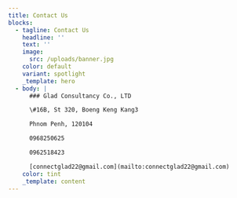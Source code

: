 ```yaml
---
title: Contact Us
blocks:
  - tagline: Contact Us
    headline: ''
    text: ''
    image:
      src: /uploads/banner.jpg
    color: default
    variant: spotlight
    _template: hero
  - body: |
      ### Glad Consultancy Co., LTD

      \#16B, St 320, Boeng Keng Kang3

      Phnom Penh, 120104

      0968250625

      0962518423

      [connectglad22@gmail.com](mailto:connectglad22@gmail.com)
    color: tint
    _template: content
---
```


